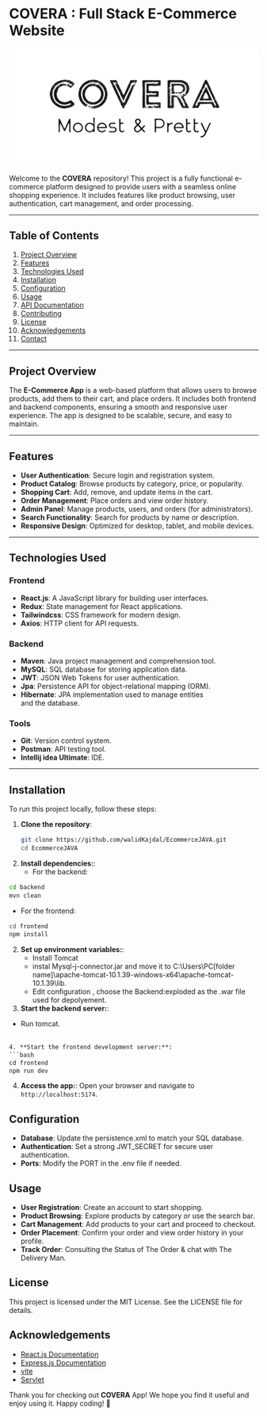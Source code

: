 # COVERA : Full Stack E-Commerce Website

![Project Logo](https://raw.githubusercontent.com/KIHALAya/ecommerce-app/refs/heads/main/alx_grad_project/src/assets/frontend_assets/logo.png) <!-- Add a logo if available -->

Welcome to the **COVERA** repository! This project is a fully functional e-commerce platform designed to provide users with a seamless online shopping experience. It includes features like product browsing, user authentication, cart management, and order processing.

---

## Table of Contents

1. [Project Overview](#project-overview)
2. [Features](#features)
3. [Technologies Used](#technologies-used)
4. [Installation](#installation)
5. [Configuration](#configuration)
6. [Usage](#usage)
7. [API Documentation](#api-documentation)
8. [Contributing](#contributing)
9. [License](#license)
10. [Acknowledgements](#acknowledgements)
11. [Contact](#contact)

---

## Project Overview

The **E-Commerce App** is a web-based platform that allows users to browse products, add them to their cart, and place orders. It includes both frontend and backend components, ensuring a smooth and responsive user experience. The app is designed to be scalable, secure, and easy to maintain.

---

## Features

- **User Authentication**: Secure login and registration system.
- **Product Catalog**: Browse products by category, price, or popularity.
- **Shopping Cart**: Add, remove, and update items in the cart.
- **Order Management**: Place orders and view order history.
- **Admin Panel**: Manage products, users, and orders (for administrators).
- **Search Functionality**: Search for products by name or description.
- **Responsive Design**: Optimized for desktop, tablet, and mobile devices.

---

## Technologies Used

### Frontend
- **React.js**: A JavaScript library for building user interfaces.
- **Redux**: State management for React applications.
- **Tailwindcss**: CSS framework for modern design.
- **Axios**: HTTP client for API requests.

### Backend
- **Maven**: Java project management and comprehension tool.
- **MySQL**: SQL database for storing application data.
- **JWT**: JSON Web Tokens for user authentication.
- **Jpa**: Persistence API for object-relational mapping (ORM).
- **Hibernate**: JPA implementation used to manage entities and the database.
### Tools
- **Git**: Version control system.
- **Postman**: API testing tool.
- **Intellij idea Ultimate**: IDE.

---

## Installation

To run this project locally, follow these steps:

1. **Clone the repository**:
   ```bash
   git clone https://github.com/walidKajdal/EcommerceJAVA.git
   cd EcommerceJAVA

  2. **Install dependencies:**:
     - For the backend:
   ```bash
   cd backend
   mvn clean
   ````

   - For the frontend:
   ```bash
   cd frontend
   npm install
```

2. **Set up environment variables:**:
     - Install Tomcat
     - instal Mysql-j-connector.jar and move it to C:\Users\PC\[folder name]\apache-tomcat-10.1.39-windows-x64\apache-tomcat-10.1.39\lib.
     - Edit configuration , choose the Backend:exploded as the .war file used for depolyement.
3. **Start the backend server:**:
  - Run tomcat.
   ````

4. **Start the frontend development server:**:
   ```bash
   cd frontend
   npm run dev
   ````

4. **Access the app:**:
   Open your browser and navigate to `http://localhost:5174`.



## Configuration

- **Database**: Update the persistence.xml to match your SQL database.
- **Authentication**: Set a strong JWT_SECRET for secure user authentication.
- **Ports**: Modify the PORT in the .env file if needed.


## Usage

- **User Registration**: Create an account to start shopping.
- **Product Browsing**: Explore products by category or use the search bar.
- **Cart Management**: Add products to your cart and proceed to checkout.
- **Order Placement**: Confirm your order and view order history in your profile.
- **Track Order**: Consulting the Status of The Order & chat with The Delivery Man.

## License

This project is licensed under the MIT License. See the LICENSE file for details.


## Acknowledgements
- [React.js Documentation](https://legacy.reactjs.org/docs/getting-started.html)
- [Express.js Documentation](https://expressjs.com/)
- [vite](https://vite.dev/)
- [Servlet](https://www.jmdoudoux.fr/java/dej/chap-servlets.htm)



Thank you for checking out **COVERA**  App! We hope you find it useful and enjoy using it. Happy coding! 🚀














   

